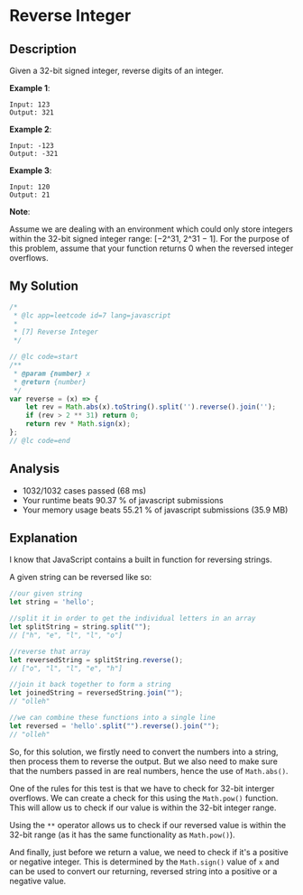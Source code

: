 # Reverse Integer

## Description

Given a 32-bit signed integer, reverse digits of an integer.

**Example 1**:

    Input: 123
    Output: 321

**Example 2**:

    Input: -123
    Output: -321

**Example 3**:

    Input: 120
    Output: 21

**Note**:

Assume we are dealing with an environment which could only store integers within the 32-bit signed integer range: [−2^31,  2^31 − 1]. For the purpose of this problem, assume that your function returns 0 when the reversed integer overflows.

## My Solution

```javascript
/*
 * @lc app=leetcode id=7 lang=javascript
 *
 * [7] Reverse Integer
 */

// @lc code=start
/**
 * @param {number} x
 * @return {number}
 */
var reverse = (x) => {
    let rev = Math.abs(x).toString().split('').reverse().join('');
    if (rev > 2 ** 31) return 0;
    return rev * Math.sign(x);
};
// @lc code=end

```

## Analysis

* 1032/1032 cases passed (68 ms)
* Your runtime beats 90.37 % of javascript submissions
* Your memory usage beats 55.21 % of javascript submissions (35.9 MB)

## Explanation

I know that JavaScript contains a built in function for reversing strings. 

A given string can be reversed like so:

```javascript
//our given string
let string = 'hello';

//split it in order to get the individual letters in an array
let splitString = string.split(""); 
// ["h", "e", "l", "l", "o"]

//reverse that array
let reversedString = splitString.reverse(); 
// ["o", "l", "l", "e", "h"]

//join it back together to form a string
let joinedString = reversedString.join("");
// "olleh"

//we can combine these functions into a single line
let reversed = 'hello'.split("").reverse().join("");
// "olleh"
```

So, for this solution, we firstly need to convert the numbers into a string, then process them to reverse the output.
But we also need to make sure that the numbers passed in are real numbers, hence the use of `Math.abs()`. 

One of the rules for this test is that we have to check for 32-bit interger overflows. 
We can create a check for this using the `Math.pow()` function. 
This will allow us to check if our value is within the 32-bit integer range.

Using the `**` operator allows us to check if our reversed value is within the 32-bit range (as it has the same functionality as `Math.pow()`).

And finally, just before we return a value, we need to check if it's a positive or negative integer. 
This is determined by the `Math.sign()` value of `x` and can be used to convert our returning, reversed string into a positive or a negative value.
